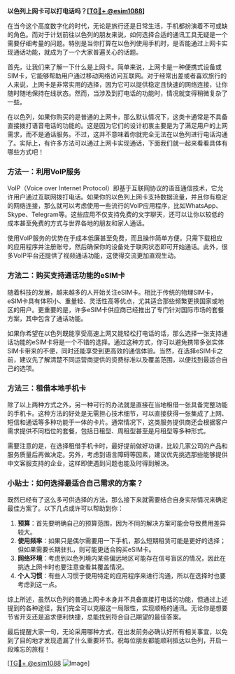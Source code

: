 **以色列上网卡可以打电话吗？[[TG💪+ @esim1088](https://t.me/s/esim1088)]**

在当今这个高度数字化的时代，无论是旅行还是日常生活，手机都扮演着不可或缺的角色。而对于计划前往以色列的朋友来说，如何选择合适的通讯工具无疑是一个需要仔细考量的问题。特别是当你打算在以色列使用手机时，是否能通过上网卡实现通话功能，就成为了一个大家普遍关心的话题。

首先，让我们来了解一下什么是上网卡。简单来说，上网卡是一种便携式设备或SIM卡，它能够帮助用户通过移动网络访问互联网。对于经常出差或者喜欢旅行的人来说，上网卡是非常实用的选择，因为它可以提供稳定且快速的网络连接，让你随时随地保持在线状态。然而，当涉及到打电话的功能时，情况就变得稍微复杂了一些。

在以色列，如果你购买的是普通的上网卡，那么默认情况下，这类卡通常是不具备直接拨打语音电话的功能的。这是因为它们的设计初衷主要是为了满足用户的上网需求，而不是通话服务。不过，这并不意味着你就完全无法在以色列进行电话沟通了。实际上，有许多方法可以通过上网卡实现通话，下面我们就一起来看看具体有哪些方式吧！

### 方法一：利用VoIP服务

VoIP（Voice over Internet Protocol）即基于互联网协议的语音通信技术，它允许用户通过互联网拨打电话。如果你的以色列上网卡支持数据流量，并且你有稳定的网络连接，那么就可以考虑使用一些流行的VoIP应用程序，比如WhatsApp、Skype、Telegram等。这些应用不仅支持免费的文字聊天，还可以让你以较低的成本甚至免费的方式与世界各地的朋友和家人通话。

使用VoIP服务的优势在于成本低廉甚至免费，而且操作简单方便。只需下载相应的应用程序并注册账号，然后确保你的设备处于联网状态即可开始通话。此外，很多VoIP平台还提供了视频通话功能，这使得交流更加直观生动。

### 方法二：购买支持通话功能的eSIM卡

随着科技的发展，越来越多的人开始关注eSIM卡。相比于传统的物理SIM卡，eSIM卡具有体积小、重量轻、灵活性高等优点，尤其适合那些频繁更换国家或地区的用户。更重要的是，许多eSIM卡供应商已经推出了专门针对国际市场的套餐方案，其中包含了通话功能。

如果你希望在以色列既能享受高速上网又能轻松打电话的话，那么选择一张支持通话功能的eSIM卡将是一个不错的选择。通过这种方式，你可以避免携带多张实体SIM卡带来的不便，同时还能享受到更高效的通信体验。当然，在选择eSIM卡之前，建议先了解清楚不同运营商提供的资费标准以及覆盖范围，以便找到最适合自己的选项。

### 方法三：租借本地手机卡

除了以上两种方式之外，另一种可行的办法就是直接在当地租借一张具备完整功能的手机卡。这种方法的好处是无需担心技术细节，可以直接获得一张集成了上网、短信和通话等多种功能于一体的卡片。通常情况下，这类服务提供商还会根据客户需求提供不同档位的套餐，包括日租型、周租型甚至是月租型等多种形式。

需要注意的是，在选择租借手机卡时，最好提前做好功课，比较几家公司的产品和服务质量后再做决定。另外，考虑到语言障碍等因素，建议优先挑选那些能够提供中文客服支持的企业，这样即使遇到问题也能及时得到解决。

### 小贴士：如何选择最适合自己需求的方案？

既然已经有了这么多可供选择的方法，那么接下来就需要结合自身实际情况来确定最佳方案了。以下几点或许可以帮助到你：

1. **预算**：首先要明确自己的预算范围，因为不同的解决方案可能会导致费用差异较大。
2. **使用频率**：如果只是偶尔需要用一下手机，那么短期租赁可能是更好的选择；但如果需要长期驻扎，则可能更适合购买eSIM卡。
3. **网络环境**：考虑到以色列境内某些偏远地区可能存在信号盲区的情况，因此在挑选上网卡时也要注意查看其覆盖情况。
4. **个人习惯**：有些人习惯于使用特定的应用程序来进行沟通，所以在选择时也要考虑到这一点。

综上所述，虽然以色列的普通上网卡本身并不具备直接打电话的功能，但通过上述提到的各种途径，我们完全可以克服这一局限性，实现顺畅的通讯。无论你是想要节省开支还是追求便利快捷，总能找到符合自己期望的最佳答案。

最后提醒大家一句，无论采用哪种方式，在出发前务必确认好所有相关事宜，以免到了目的地才发现遗漏了什么重要环节。祝每位朋友都能顺利抵达以色列，开启一段难忘的旅程！

[[TG💪+ @esim1088](https://t.me/s/esim1088) ![Image](https://i.postimg.cc/4NQfJmqS/Snipaste-2025-05-13-00-14-12.png)]